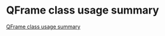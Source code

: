 # QFrame class usage summary
[QFrame class usage summary](https://aiwithcloud.com/2022/09/16/qframe_class_usage_summary/)